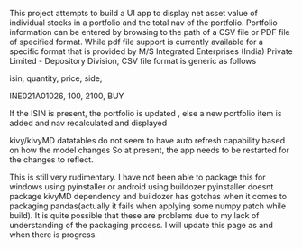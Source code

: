 This project attempts to build a UI app to display net asset value of individual stocks in a portfolio and the total 
nav of the portfolio. Portfolio information can be entered by browsing to the path of a CSV file or PDF
file of specified format. While pdf file support is currently available for a specific format that is
provided by M/S Integrated Enterprises (India) Private Limited - Depository Division, CSV file format is
generic as follows

isin,       quantity,       price,          side,

INE021A01026,            100,          2100,          BUY

If the ISIN is present, the portfolio is updated , else a new portfolio item is added and nav recalculated and displayed

kivy/kivyMD datatables do not seem to have auto refresh capability based on how the model changes So at present, the
app needs to be restarted for the changes to reflect.

This is still very rudimentary. I have not been able to package this for windows using pyinstaller or android using buildozer
pyinstaller doesnt package kivyMD dependency and buildozer has gotchas when it comes to packaging
pandas(actually it fails when applying some numpy patch while build). It is quite possible that these are problems due to 
my lack of understanding of the packaging process. I will update this page as and when there is progress.

